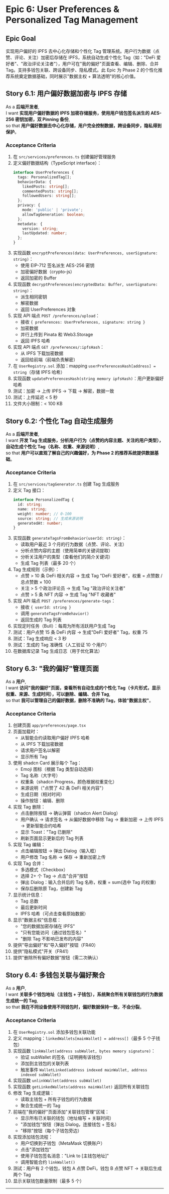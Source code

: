# Epic 6: User Preferences & Personalized Tag Management

## Epic Goal

实现用户偏好的 IPFS 去中心化存储和个性化 Tag 管理系统。用户行为数据（点赞、评论、关注）加密后存储在 IPFS，系统自动生成个性化 Tag（如："DeFi 爱好者"、"政治评论关注者"），用户可在"我的偏好"页面查看、编辑、删除、合并 Tag。支持多钱包关联、跨设备同步、隐私模式。此 Epic 为 Phase 2 的个性化推荐系统奠定数据基础，同时展示"数据主权 + 算法透明"的核心价值。

## Story 6.1: 用户偏好数据加密与 IPFS 存储

As a **后端开发者**,  
I want **实现用户偏好数据的 IPFS 加密存储服务，使用用户钱包签名派生的 AES-256 密钥加密，双 Pinning 备份**,  
so that **用户偏好数据去中心化存储，用户完全控制数据，跨设备同步，隐私得到保护**。

### Acceptance Criteria

1. 在 `src/services/preferences.ts` 创建偏好管理服务
2. 定义偏好数据结构（TypeScript interface）：
   ```typescript
   interface UserPreferences {
     tags: PersonalizedTag[];
     behaviorData: {
       likedPosts: string[];
       commentedPosts: string[];
       followedUsers: string[];
     };
     privacy: {
       mode: 'public' | 'private';
       allowTagGeneration: boolean;
     };
     metadata: {
       version: string;
       lastUpdated: number;
     };
   }
   ```
3. 实现函数 `encryptPreferences(data: UserPreferences, userSignature: string)`：
   - 使用 EIP-712 签名派生 AES-256 密钥
   - 加密偏好数据（crypto-js）
   - 返回加密的 Buffer
4. 实现函数 `decryptPreferences(encryptedData: Buffer, userSignature: string)`：
   - 派生相同密钥
   - 解密数据
   - 返回 UserPreferences 对象
5. 实现 API 端点 `POST /preferences/upload`：
   - 接收 `{ preferences: UserPreferences, signature: string }`
   - 加密数据
   - 并行上传到 Pinata 和 Web3.Storage
   - 返回 IPFS 哈希
6. 实现 API 端点 `GET /preferences/:ipfsHash`：
   - 从 IPFS 下载加密数据
   - 返回给前端（前端负责解密）
7. 在 `UserRegistry.sol` 添加：mapping `userPreferencesHash[address] = string`（存储 IPFS 哈希）
8. 实现函数 `updatePreferencesHash(string memory ipfsHash)`：用户更新偏好哈希
9. 测试：加密 → 上传 IPFS → 下载 → 解密，数据一致
10. 测试：上传延迟 < 5 秒
11. 文件大小限制：< 100 KB

## Story 6.2: 个性化 Tag 自动生成服务

As a **后端开发者**,  
I want **开发 Tag 生成服务，分析用户行为（点赞的内容主题、关注的用户类型），自动生成个性化 Tag（名称、权重、来源说明）**,  
so that **用户可以直观了解自己的兴趣偏好，为 Phase 2 的推荐系统提供数据基础**。

### Acceptance Criteria

1. 在 `src/services/tagGenerator.ts` 创建 Tag 生成服务
2. 定义 Tag 接口：
   ```typescript
   interface PersonalizedTag {
     id: string;
     name: string;
     weight: number; // 0-100
     source: string; // 生成来源说明
     generatedAt: number;
   }
   ```
3. 实现函数 `generateTagsFromBehavior(userId: string)`：
   - 读取用户最近 3 个月的行为数据（点赞、评论、关注）
   - 分析点赞内容的主题（使用简单的关键词提取）
   - 分析关注用户的类型（查看他们的简介关键词）
   - 生成 Tag 列表（最多 20 个）
4. Tag 生成规则（示例）：
   - 点赞 > 10 条 DeFi 相关内容 → 生成 Tag "DeFi 爱好者"，权重 = 点赞数 / 总点赞数 × 100
   - 关注 > 5 个政治评论员 → 生成 Tag "政治评论关注者"
   - 点赞 > 5 条 NFT 内容 → 生成 Tag "NFT 收藏者"
5. 实现 API 端点 `POST /preferences/generate-tags`：
   - 接收 `{ userId: string }`
   - 调用 `generateTagsFromBehavior()`
   - 返回生成的 Tag 列表
6. 实现定时任务（Bull）：每周为所有活跃用户生成 Tag
7. 测试：用户点赞 15 条 DeFi 内容 → 生成"DeFi 爱好者" Tag，权重 75
8. 测试：Tag 生成响应 < 3 秒
9. 测试：生成的 Tag 准确性（人工验证 10 个用户）
10. 在数据库记录 Tag 生成日志（用于优化算法）

## Story 6.3: "我的偏好"管理页面

As a **用户**,  
I want **访问"我的偏好"页面，查看所有自动生成的个性化 Tag（卡片形式，显示权重、来源、生成时间），可以删除、编辑、合并 Tag**,  
so that **我可以管理自己的偏好数据，删除不准确的 Tag，体验"数据主权"**。

### Acceptance Criteria

1. 创建页面 `app/preferences/page.tsx`
2. 页面加载时：
   - 从智能合约读取用户偏好 IPFS 哈希
   - 从 IPFS 下载加密数据
   - 请求用户签名以解密
   - 显示所有 Tag
3. 使用 shadcn Card 展示每个 Tag：
   - Emoji 图标（根据 Tag 类型自动选择）
   - Tag 名称（大字号）
   - 权重条（shadcn Progress，颜色根据权重变化）
   - 来源说明（"点赞了 42 条 DeFi 相关内容"）
   - 生成日期（相对时间）
   - 操作按钮：编辑、删除
4. 实现 Tag 删除：
   - 点击删除按钮 → 确认弹窗（shadcn Alert Dialog）
   - 用户确认 → 请求签名 → 从偏好数据中移除 Tag → 重新加密 → 上传 IPFS → 更新智能合约哈希
   - 显示 Toast："Tag 已删除"
   - 刷新页面显示更新后的 Tag 列表
5. 实现 Tag 编辑：
   - 点击编辑按钮 → 弹出 Dialog（输入框）
   - 用户修改 Tag 名称 → 保存 → 重新加密上传
6. 实现 Tag 合并：
   - 多选模式（Checkbox）
   - 选择 2+ 个 Tag → 点击"合并"按钮
   - 弹出 Dialog：输入合并后的 Tag 名称，权重 = sum(选中 Tag 的权重)
   - 保存后删除原 Tag，创建新 Tag
7. 显示统计信息：
   - Tag 总数
   - 最后更新时间
   - IPFS 哈希（可点击查看原始数据）
8. 显示"数据主权"信息框：
   - "您的数据加密存储在 IPFS"
   - "只有您能访问（通过钱包签名）"
   - "删除 Tag 不影响已发布的内容"
9. 提供"导出偏好"和"导入偏好"按钮（FR40）
10. 提供"隐私模式"开关（FR41）
11. 提供"删除所有偏好数据"按钮（需二次确认）

## Story 6.4: 多钱包关联与偏好聚合

As a **用户**,  
I want **关联多个钱包地址（主钱包 + 子钱包），系统聚合所有关联钱包的行为数据生成统一的 Tag**,  
so that **我在不同设备使用不同钱包时，偏好数据保持一致，不会分裂**。

### Acceptance Criteria

1. 在 `UserRegistry.sol` 添加多钱包关联功能
2. 定义 mapping：`linkedWallets[mainWallet] = address[]`（最多 5 个子钱包）
3. 实现函数 `linkWallet(address subWallet, bytes memory signature)`：
   - 验证 subWallet 的签名（证明拥有该钱包）
   - 添加到主钱包的关联列表
   - 触发事件 `WalletLinked(address indexed mainWallet, address indexed subWallet)`
4. 实现函数 `unlinkWallet(address subWallet)`
5. 实现函数 `getLinkedWallets(address mainWallet)` 返回所有关联钱包
6. 修改 Tag 生成逻辑：
   - 读取主钱包 + 所有子钱包的行为数据
   - 聚合生成统一的 Tag
7. 前端在"我的偏好"页面添加"关联钱包管理"区域：
   - 显示所有已关联的钱包（地址缩写 + 关联时间）
   - "添加钱包"按钮（弹出 Dialog，连接钱包 + 签名）
   - "移除"按钮（每个子钱包旁边）
8. 实现添加钱包流程：
   - 用户切换到子钱包（MetaMask 切换账户）
   - 点击"添加钱包"
   - 使用子钱包签名消息："Link to [主钱包地址]"
   - 调用智能合约 `linkWallet()`
9. 测试：用户有 2 个钱包，钱包 A 点赞 DeFi，钱包 B 点赞 NFT → 关联后生成两个 Tag
10. 显示关联钱包数量限制（最多 5 个）

---

